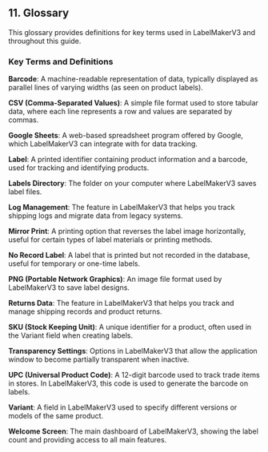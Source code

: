 ## 11. Glossary

This glossary provides definitions for key terms used in LabelMakerV3 and throughout this guide.

### Key Terms and Definitions

**Barcode**: A machine-readable representation of data, typically displayed as parallel lines of varying widths (as seen on product labels).

**CSV (Comma-Separated Values)**: A simple file format used to store tabular data, where each line represents a row and values are separated by commas.

**Google Sheets**: A web-based spreadsheet program offered by Google, which LabelMakerV3 can integrate with for data tracking.

**Label**: A printed identifier containing product information and a barcode, used for tracking and identifying products.

**Labels Directory**: The folder on your computer where LabelMakerV3 saves label files.

**Log Management**: The feature in LabelMakerV3 that helps you track shipping logs and migrate data from legacy systems.

**Mirror Print**: A printing option that reverses the label image horizontally, useful for certain types of label materials or printing methods.

**No Record Label**: A label that is printed but not recorded in the database, useful for temporary or one-time labels.

**PNG (Portable Network Graphics)**: An image file format used by LabelMakerV3 to save label designs.

**Returns Data**: The feature in LabelMakerV3 that helps you track and manage shipping records and product returns.

**SKU (Stock Keeping Unit)**: A unique identifier for a product, often used in the Variant field when creating labels.

**Transparency Settings**: Options in LabelMakerV3 that allow the application window to become partially transparent when inactive.

**UPC (Universal Product Code)**: A 12-digit barcode used to track trade items in stores. In LabelMakerV3, this code is used to generate the barcode on labels.

**Variant**: A field in LabelMakerV3 used to specify different versions or models of the same product.

**Welcome Screen**: The main dashboard of LabelMakerV3, showing the label count and providing access to all main features.

